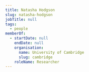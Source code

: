```yaml
---
title: Natasha Hodgson
slug: natasha-hodgson
jobTitle: null
tags:
  - people
memberOf:
  - startDate: null
    endDate: null
    organisation:
      name: University of Cambridge
      slug: cambridge
    roleName: Researcher
---
```

